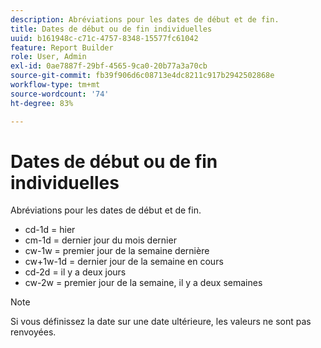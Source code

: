 ```yaml
---
description: Abréviations pour les dates de début et de fin.
title: Dates de début ou de fin individuelles
uuid: b161948c-c71c-4757-8348-15577fc61042
feature: Report Builder
role: User, Admin
exl-id: 0ae7887f-29bf-4565-9ca0-20b77a3a70cb
source-git-commit: fb39f906d6c08713e4dc8211c917b2942502868e
workflow-type: tm+mt
source-wordcount: '74'
ht-degree: 83%

---
```


# Dates de début ou de fin individuelles

Abréviations pour les dates de début et de fin.

* cd-1d = hier
* cm-1d = dernier jour du mois dernier
* cw-1w = premier jour de la semaine dernière
* cw+1w-1d = dernier jour de la semaine en cours
* cd-2d = il y a deux jours
* cw-2w = premier jour de la semaine, il y a deux semaines

>[!NOTE]
>
>Si vous définissez la date sur une date ultérieure, les valeurs ne sont pas renvoyées.
